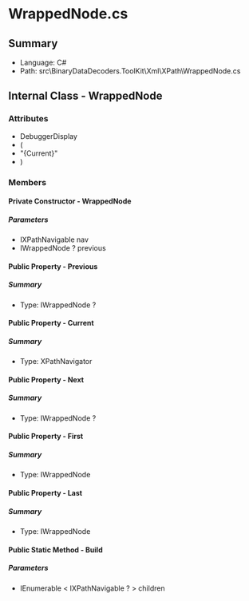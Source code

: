 ﻿# WrappedNode.cs

## Summary

* Language: C#
* Path: src\BinaryDataDecoders.ToolKit\Xml\XPath\WrappedNode.cs

## Internal Class - WrappedNode

### Attributes

 - DebuggerDisplay
 - (
 - "{Current}"
 - )

### Members

#### Private Constructor - WrappedNode

#####  Parameters

 - IXPathNavigable nav 
 - IWrappedNode ? previous 

#### Public Property - Previous

##### Summary

 * Type: IWrappedNode ? 

#### Public Property - Current

##### Summary

 * Type: XPathNavigator 

#### Public Property - Next

##### Summary

 * Type: IWrappedNode ? 

#### Public Property - First

##### Summary

 * Type: IWrappedNode 

#### Public Property - Last

##### Summary

 * Type: IWrappedNode 

#### Public Static Method - Build

#####  Parameters

 - IEnumerable < IXPathNavigable ? > children 

